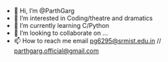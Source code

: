 - 👋 Hi, I’m @ParthGarg
- 👀 I’m interested in Coding/theatre and dramatics
- 🌱 I’m currently learning C/Python
- 💞️ I’m looking to collaborate on ...
- 📫 How to reach me email pg6295@srmist.edu.in //  parthgarg.official@gmail.com

<!---
ParthGarg0304/ParthGarg0304 is a ✨ special ✨ repository because its `README.md` (this file) appears on your GitHub profile.
You can click the Preview link to take a look at your changes.
--->
